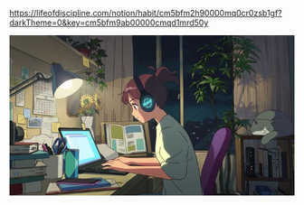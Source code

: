 https://lifeofdiscipline.com/notion/habit/cm5bfm2h90000mq0cr0zsb1gf?darkTheme=0&key=cm5bfm9ab00000cmqd1mrd50y

![](https://github.com/analauracoan/building-games/blob/main/_%20(8).jpeg)
